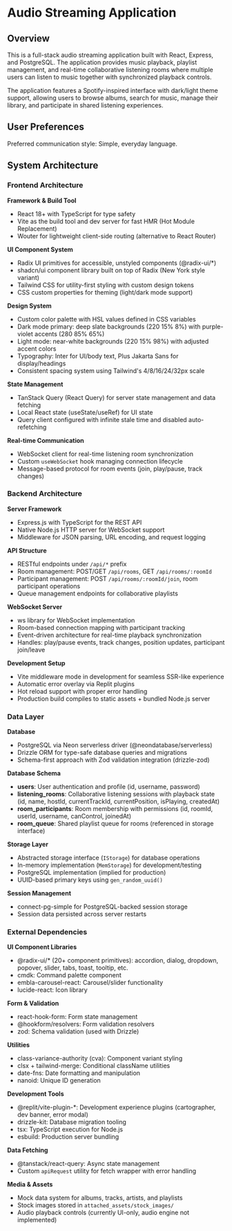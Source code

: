 # Audio Streaming Application

## Overview

This is a full-stack audio streaming application built with React, Express, and PostgreSQL. The application provides music playback, playlist management, and real-time collaborative listening rooms where multiple users can listen to music together with synchronized playback controls.

The application features a Spotify-inspired interface with dark/light theme support, allowing users to browse albums, search for music, manage their library, and participate in shared listening experiences.

## User Preferences

Preferred communication style: Simple, everyday language.

## System Architecture

### Frontend Architecture

**Framework & Build Tool**
- React 18+ with TypeScript for type safety
- Vite as the build tool and dev server for fast HMR (Hot Module Replacement)
- Wouter for lightweight client-side routing (alternative to React Router)

**UI Component System**
- Radix UI primitives for accessible, unstyled components (@radix-ui/*)
- shadcn/ui component library built on top of Radix (New York style variant)
- Tailwind CSS for utility-first styling with custom design tokens
- CSS custom properties for theming (light/dark mode support)

**Design System**
- Custom color palette with HSL values defined in CSS variables
- Dark mode primary: deep slate backgrounds (220 15% 8%) with purple-violet accents (280 85% 65%)
- Light mode: near-white backgrounds (220 15% 98%) with adjusted accent colors
- Typography: Inter for UI/body text, Plus Jakarta Sans for display/headings
- Consistent spacing system using Tailwind's 4/8/16/24/32px scale

**State Management**
- TanStack Query (React Query) for server state management and data fetching
- Local React state (useState/useRef) for UI state
- Query client configured with infinite stale time and disabled auto-refetching

**Real-time Communication**
- WebSocket client for real-time listening room synchronization
- Custom `useWebSocket` hook managing connection lifecycle
- Message-based protocol for room events (join, play/pause, track changes)

### Backend Architecture

**Server Framework**
- Express.js with TypeScript for the REST API
- Native Node.js HTTP server for WebSocket support
- Middleware for JSON parsing, URL encoding, and request logging

**API Structure**
- RESTful endpoints under `/api/*` prefix
- Room management: POST/GET `/api/rooms`, GET `/api/rooms/:roomId`
- Participant management: POST `/api/rooms/:roomId/join`, room participant operations
- Queue management endpoints for collaborative playlists

**WebSocket Server**
- ws library for WebSocket implementation
- Room-based connection mapping with participant tracking
- Event-driven architecture for real-time playback synchronization
- Handles: play/pause events, track changes, position updates, participant join/leave

**Development Setup**
- Vite middleware mode in development for seamless SSR-like experience
- Automatic error overlay via Replit plugins
- Hot reload support with proper error handling
- Production build compiles to static assets + bundled Node.js server

### Data Layer

**Database**
- PostgreSQL via Neon serverless driver (@neondatabase/serverless)
- Drizzle ORM for type-safe database queries and migrations
- Schema-first approach with Zod validation integration (drizzle-zod)

**Database Schema**
- **users**: User authentication and profile (id, username, password)
- **listening_rooms**: Collaborative listening sessions with playback state (id, name, hostId, currentTrackId, currentPosition, isPlaying, createdAt)
- **room_participants**: Room membership with permissions (id, roomId, userId, username, canControl, joinedAt)
- **room_queue**: Shared playlist queue for rooms (referenced in storage interface)

**Storage Layer**
- Abstracted storage interface (`IStorage`) for database operations
- In-memory implementation (`MemStorage`) for development/testing
- PostgreSQL implementation (implied for production)
- UUID-based primary keys using `gen_random_uuid()`

**Session Management**
- connect-pg-simple for PostgreSQL-backed session storage
- Session data persisted across server restarts

### External Dependencies

**UI Component Libraries**
- @radix-ui/* (20+ component primitives): accordion, dialog, dropdown, popover, slider, tabs, toast, tooltip, etc.
- cmdk: Command palette component
- embla-carousel-react: Carousel/slider functionality
- lucide-react: Icon library

**Form & Validation**
- react-hook-form: Form state management
- @hookform/resolvers: Form validation resolvers
- zod: Schema validation (used with Drizzle)

**Utilities**
- class-variance-authority (cva): Component variant styling
- clsx + tailwind-merge: Conditional className utilities
- date-fns: Date formatting and manipulation
- nanoid: Unique ID generation

**Development Tools**
- @replit/vite-plugin-*: Development experience plugins (cartographer, dev banner, error modal)
- drizzle-kit: Database migration tooling
- tsx: TypeScript execution for Node.js
- esbuild: Production server bundling

**Data Fetching**
- @tanstack/react-query: Async state management
- Custom `apiRequest` utility for fetch wrapper with error handling

**Media & Assets**
- Mock data system for albums, tracks, artists, and playlists
- Stock images stored in `attached_assets/stock_images/`
- Audio playback controls (currently UI-only, audio engine not implemented)